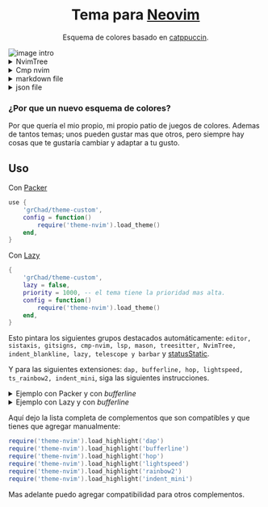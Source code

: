 <h1 align="center">
  Tema para <a href="https://github.com/neovim/neovim">Neovim</a>
</h1>

<p align="center">
  Esquema de colores basado en <a href="https://github.com/catppuccin/catppuccin">catppuccin</a>.
</p>

<img src="https://github.com/GabrielRIP/my-assets/blob/main/plugs-lua/theme-custom/intro.png" alt="image intro"/>

<details>
    <summary>NvimTree</summary>
    <img src="https://github.com/GabrielRIP/my-assets/blob/main/plugs-lua/theme-custom/nvim-tree.png" alt="image with nvim-tree"/>
</details>

<details>
    <summary>Cmp nvim</summary>
    <img src="https://github.com/GabrielRIP/my-assets/blob/main/plugs-lua/theme-custom/cmp.png" alt="image with cmp-nvim"/>
</details>

<details>
    <summary>markdown file</summary>
    <img src="https://github.com/GabrielRIP/my-assets/blob/main/plugs-lua/theme-custom/markdown.png" alt="image in markdown file"/>
</details>

<details>
    <summary>json file</summary>
    <img src="https://github.com/GabrielRIP/my-assets/blob/main/plugs-lua/theme-custom/json.png" alt="image in json file"/>
</details>

### ¿Por que un nuevo esquema de colores?

Por que quería el mio propio, mi propio patio de juegos de colores. Ademas de tantos temas; unos pueden gustar mas que otros, pero siempre hay cosas que te gustaría cambiar y adaptar a tu gusto.

## Uso

Con [Packer](https://github.com/wbthomason/packer.nvim)

```lua
use {
    'grChad/theme-custom',
    config = function()
        require('theme-nvim').load_theme()
    end,
}
```

Con [Lazy](https://github.com/folke/lazy.nvim)

```lua
{
    'grChad/theme-custom',
    lazy = false,
    priority = 1000, -- el tema tiene la prioridad mas alta.
    config = function()
        require('theme-nvim').load_theme()
    end,
}
```

Esto pintara los siguientes grupos destacados automáticamente: `editor, sistaxis, gitsigns, cmp-nvim, lsp, mason, treesitter, NvimTree, indent_blankline, lazy, telescope y barbar` y [statusStatic](https://github.com/grChad/statusStatic).

Y para las siguientes extensiones: `dap, bufferline, hop, lightspeed, ts_rainbow2, indent_mini`, siga las siguientes instrucciones.

<details>
    <summary>Ejemplo con Packer y con <i>bufferline</i></summary>

```lua
use {
    'akinsho/bufferline.nvim',
    tag = "*",
    requires = 'nvim-tree/nvim-web-devicons',
    config = function()
        require('theme-nvim').load_highlight('bufferline')
        -- config bufferline
    end
}
```

</details>

<details>
    <summary>Ejemplo con Lazy y con <i>bufferline</i></summary>

```lua
{
    'akinsho/bufferline.nvim',
    version = "*",
    dependencies = 'nvim-tree/nvim-web-devicons',
    init = function()
        require('theme-nvim').load_highlight('bufferline')
    end
    opts = {}
}
```

</details>

Aquí dejo la lista completa de complementos que son compatibles y que tienes que agregar manualmente:

```lua
require('theme-nvim').load_highlight('dap')
require('theme-nvim').load_highlight('bufferline')
require('theme-nvim').load_highlight('hop')
require('theme-nvim').load_highlight('lightspeed')
require('theme-nvim').load_highlight('rainbow2')
require('theme-nvim').load_highlight('indent_mini')
```

Mas adelante puedo agregar compatibilidad para otros complementos.
